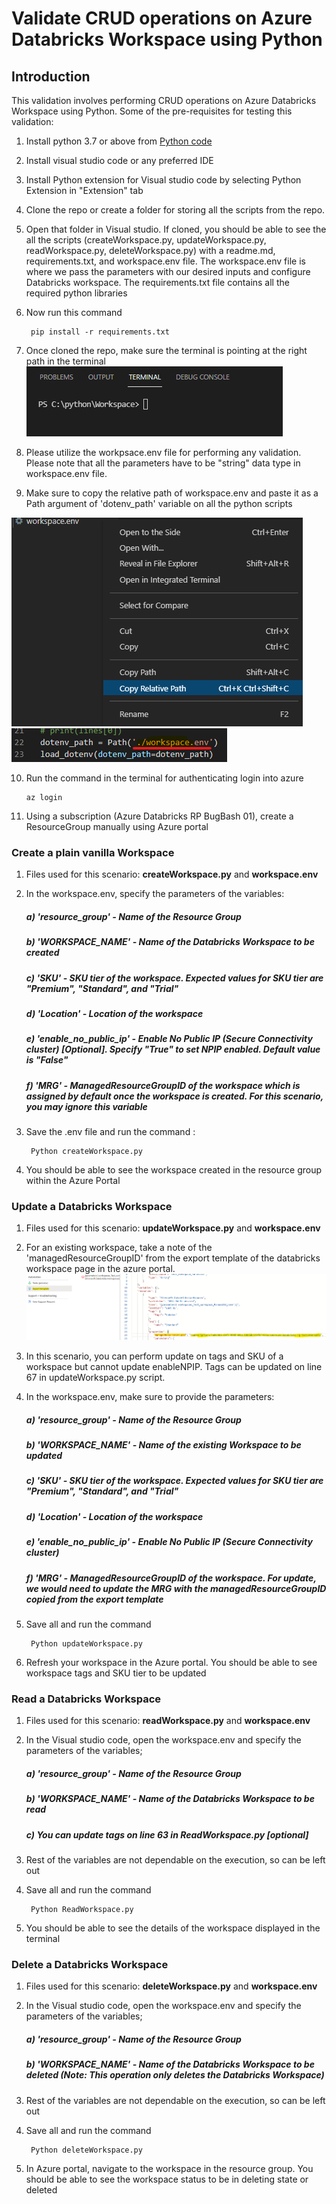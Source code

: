 # Validate CRUD operations on Azure Databricks Workspace using Python
## Introduction

This validation involves performing CRUD operations on Azure Databricks Workspace using Python. Some of the pre-requisites for testing this validation:

1. Install python 3.7 or above from [Python code](https://www.python.org/downloads/)
2. Install visual studio code or any preferred IDE
3. Install Python extension for Visual studio code by selecting Python Extension in "Extension" tab
4. Clone the repo or create a folder for storing all the scripts from the repo.
5. Open that folder in Visual studio. If cloned, you should be able to see the all the scripts (createWorkspace.py, updateWorkspace.py, readWorkspace.py, deleteWorkspace.py) with a readme.md, requirements.txt, and workspace.env file. The workspace.env file is where we pass the parameters with our desired inputs and configure Databricks workspace. The requirements.txt file contains all the required python libraries
6. Now run this command 

		pip install -r requirements.txt

7. Once cloned the repo, make sure the terminal is pointing at the right path in the terminal
![updateMRG](./Images/terminal.png) 
8. Please utilize the workpsace.env file for performing any validation. Please note that all the parameters have to be "string" data type in workspace.env file.
9. Make sure to copy the relative path of workspace.env and paste it as a Path argument of 'dotenv_path' variable on all the python scripts

![updateMRG](./Images/relativepath.png) ![updateMRG](./Images/path.png) 

10. Run the command in the terminal for authenticating login into azure

		az login

11. Using a subscription (Azure Databricks RP BugBash 01), create a ResourceGroup manually using Azure portal

### Create a plain vanilla Workspace
1. Files used for this scenario: **createWorkspace.py** and **workspace.env**
2. In the workspace.env, specify the parameters of the variables:
	##### a) 'resource_group' - Name of the Resource Group
	##### b) 'WORKSPACE_NAME' - Name of the Databricks Workspace to be created 
	##### c) 'SKU' - SKU tier of the workspace. Expected values for SKU tier are "Premium", "Standard", and "Trial"
	##### d) 'Location' - Location of the workspace
	##### e) 'enable_no_public_ip' - Enable No Public IP (Secure Connectivity cluster) [Optional]. Specify "True" to set NPIP enabled. Default value is "False"
	##### f) 'MRG' - ManagedResourceGroupID of the workspace which is assigned by default once the workspace is created. For this scenario, you may ignore this variable
3. Save the .env file and run the command :	

		Python createWorkspace.py

4. You should be able to see the workspace created in the resource group within the Azure Portal

### Update a Databricks Workspace
1. Files used for this scenario: **updateWorkspace.py** and **workspace.env**
2. For an existing workspace, take a note of the 'managedResourceGroupID' from the export template of the databricks workspace page in the azure portal.
 ![updateMRG](./Images/UpdateMRG.png)  
3. In this scenario, you can perform update on tags and SKU of a workspace but cannot update enableNPIP. Tags can be updated on line 67 in updateWorkspace.py script.
4. In the workspace.env, make sure to provide the parameters:
	##### a) 'resource_group' - Name of the Resource Group
	##### b) 'WORKSPACE_NAME' - Name of the existing Workspace to be updated
	##### c) 'SKU' - SKU tier of the workspace. Expected values for SKU tier are "Premium", "Standard", and "Trial"
	##### d) 'Location' - Location of the workspace
	##### e) 'enable_no_public_ip' - Enable No Public IP (Secure Connectivity cluster)
	##### f) 'MRG' - ManagedResourceGroupID of the workspace. For update, we would need to update the MRG with the managedResourceGroupID copied from the export template
5. Save all and run the command	

		Python updateWorkspace.py

6. Refresh your workspace in the Azure portal. You should be able to see workspace tags and SKU tier to be updated

### Read a Databricks Workspace
1. Files used for this scenario: **readWorkspace.py** and **workspace.env**
2. In the Visual studio code, open the workspace.env and specify the parameters of the variables;
	##### a) 'resource_group' - Name of the Resource Group
	##### b) 'WORKSPACE_NAME' - Name of the Databricks Workspace to be read
	##### c) You can update tags on line 63 in ReadWorkspace.py [optional]
3. Rest of the variables are not dependable on the execution, so can be left out
4. Save all and run the command 

		Python ReadWorkspace.py

5. You should be able to see the details of the workspace displayed in the terminal

### Delete a Databricks Workspace
1. Files used for this scenario: **deleteWorkspace.py** and **workspace.env**
2. In the Visual studio code, open the workspace.env and specify the parameters of the variables;
	##### a) 'resource_group' - Name of the Resource Group
	##### b) 'WORKSPACE_NAME' - Name of the Databricks Workspace to be deleted (Note: This operation only deletes the Databricks Workspace)
3. Rest of the variables are not dependable on the execution, so can be left out
4. Save all and run the command 

		Python deleteWorkspace.py

5. In Azure portal, navigate to the workspace in the resource group. You should be able to see the workspace status to be in deleting state or deleted
